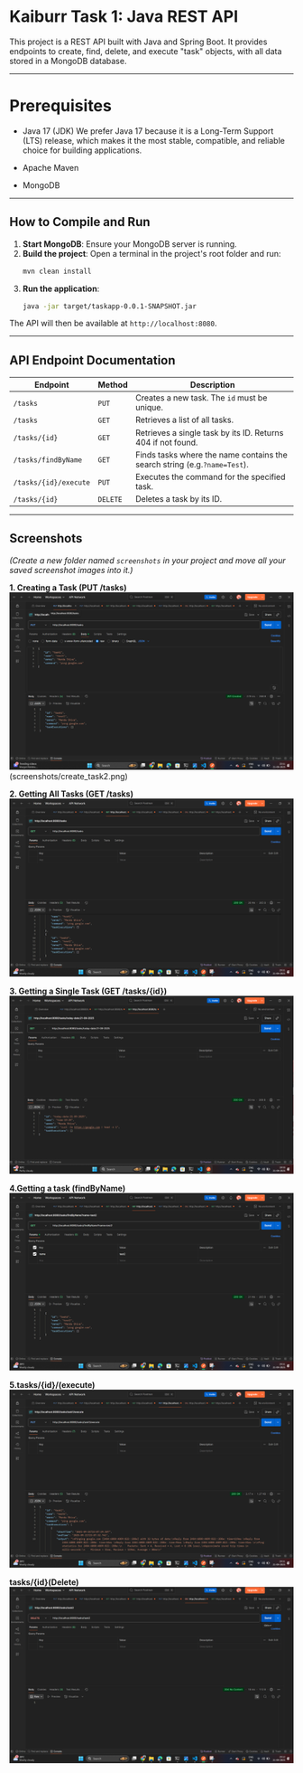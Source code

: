 # Kaiburr Task 1: Java REST API

This project is a REST API built with Java and Spring Boot. 
It provides endpoints to create, find, delete, and execute "task" objects, with all data stored in a MongoDB database.

--------------------------------------------------------------------------------------------------

# Prerequisites

- Java 17 (JDK) 
  We prefer Java 17 because it is a Long-Term Support (LTS) release, which makes it the most stable, compatible, and reliable choice for building applications.
  
- Apache Maven
- MongoDB

--------------------------------------------------------------------------------------------------

## How to Compile and Run

1.  **Start MongoDB**: Ensure your MongoDB server is running.
2.  **Build the project**: Open a terminal in the project's root folder and run:
    ```bash
    mvn clean install
    ```
3.  **Run the application**:
    ```bash
    java -jar target/taskapp-0.0.1-SNAPSHOT.jar
    ```
The API will then be available at `http://localhost:8080`.

---

## API Endpoint Documentation

| Endpoint                  | Method | Description                                                              |
| ------------------------- | ------ | ------------------------------------------------------------------------ |
| `/tasks`                  | `PUT`  | Creates a new task. The `id` must be unique.                             |
| `/tasks`                  | `GET`  | Retrieves a list of all tasks.                                           |
| `/tasks/{id}`             | `GET`  | Retrieves a single task by its ID. Returns 404 if not found.             |
| `/tasks/findByName`       | `GET`  | Finds tasks where the name contains the search string (e.g.`?name=Test`).|
| `/tasks/{id}/execute`     | `PUT`  | Executes the command for the specified task.                             |
| `/tasks/{id}`             | `DELETE`| Deletes a task by its ID.                                               |

---

## Screenshots

*(Create a new folder named `screenshots` in your project and move all your saved screenshot images into it.)*

**1. Creating a Task (PUT /tasks)**
![Create Task](screenshots/create_task1.png)(screenshots/create_task2.png)

**2. Getting All Tasks (GET /tasks)**
![Get All Tasks](screenshots/GetAllTasks.png)

**3. Getting a Single Task (GET /tasks/{id})**
![Get Single Task](screenshots/GetSingleTask.png)

**4.Getting a task (findByName)**
![Search by ID](screenshots/SearchByID.png)

**5.tasks/{id}/(execute)**
![Execute](screenshots/Execute.png)

**tasks/{id}(Delete)**
![Delete](screenshots/Delete.png)